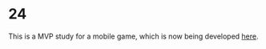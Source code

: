 # 24

This is a MVP study for a mobile game, which is now being developed [here](https://github.com/calamitizer/color-confinement).
